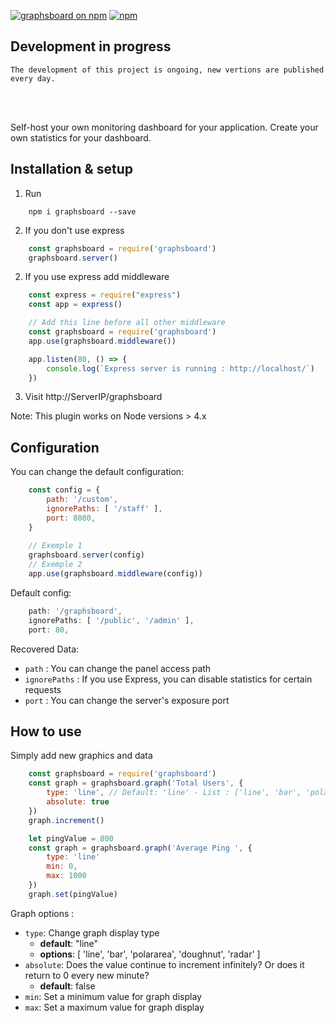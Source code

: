 [![graphsboard on npm](https://img.shields.io/npm/v/graphsboard.svg)](https://www.npmjs.com/package/graphsboard)
[![npm](https://img.shields.io/npm/dt/graphsboard.svg)](https://img.shields.io/npm/dt/graphsboard.svg)

## Development in progress
```
The development of this project is ongoing, new vertions are published every day.
```
<br/><br/>

Self-host your own monitoring dashboard for your application. 
Create your own statistics for your dashboard.

## Installation & setup
1. Run 
```shell
    npm i graphsboard --save
```
2. If you don't use express
```javascript
    const graphsboard = require('graphsboard')
    graphsboard.server()
```
2. If you use express add middleware
```javascript
    const express = require("express")
    const app = express()

    // Add this line before all other middleware
    const graphsboard = require('graphsboard')
    app.use(graphsboard.middleware())

    app.listen(80, () => {
        console.log(`Express server is running : http://localhost/`)
    })
```
3. Visit http://ServerIP/graphsboard

Note: This plugin works on Node versions > 4.x

## Configuration
You can change the default configuration:
```javascript
    const config = {
        path: '/custom',
        ignorePaths: [ '/staff' ],
        port: 8080,
    }
    
    // Exemple 1
    graphsboard.server(config)
    // Exemple 2
    app.use(graphsboard.middleware(config))
```

Default config:
```javascript
    path: '/graphsboard',
    ignorePaths: [ '/public', '/admin' ],
    port: 80,
```

Recovered Data:
- `path` : You can change the panel access path <br/>
- `ignorePaths` : If you use Express, you can disable statistics for certain requests <br/>
- `port` : You can change the server's exposure port <br/>

## How to use
Simply add new graphics and data

```javascript
    const graphsboard = require('graphsboard')
    const graph = graphsboard.graph('Total Users', {
        type: 'line', // Default: 'line' - List : ['line', 'bar', 'polararea', 'doughnut', 'radar']
        absolute: true
    })
    graph.increment()

    let pingValue = 800
    const graph = graphsboard.graph('Average Ping ', {
        type: 'line'
        min: 0,
        max: 1000
    })
    graph.set(pingValue)
```
Graph options :
- `type`: Change graph display type
    - **default**: "line"
    - **options**: [ 'line', 'bar', 'polararea', 'doughnut', 'radar' ]
- `absolute`: Does the value continue to increment infinitely? Or does it return to 0 every new minute?
    - **default**: false
- `min`: Set a minimum value for graph display
- `max`: Set a maximum value for graph display

